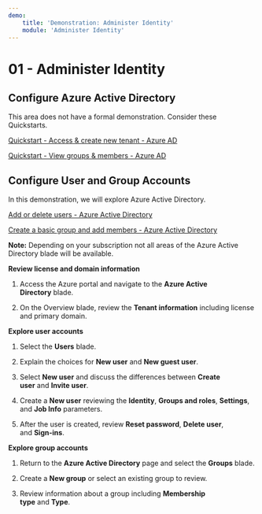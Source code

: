 ```yaml
---
demo:
    title: 'Demonstration: Administer Identity'
    module: 'Administer Identity'
---
```


# 01 - Administer Identity

## Configure Azure Active Directory

This area does not have a formal demonstration. Consider these Quickstarts.

[Quickstart - Access & create new tenant - Azure AD](https://docs.microsoft.com/azure/active-directory/fundamentals/active-directory-access-create-new-tenant)

[Quickstart - View groups & members - Azure AD](https://docs.microsoft.com/azure/active-directory/fundamentals/active-directory-groups-view-azure-portal)


## Configure User and Group Accounts

In this demonstration, we will explore Azure Active Directory.

[Add or delete users - Azure Active Directory ](https://docs.microsoft.com/azure/active-directory/fundamentals/add-users-azure-active-directory)

[Create a basic group and add members - Azure Active Directory](https://docs.microsoft.com/azure/active-directory/fundamentals/active-directory-groups-create-azure-portal#create-a-basic-group-and-add-members)

**Note:** Depending on your subscription not all areas of the Azure Active Directory blade will be available. 

**Review license and domain information**

1.  Access the Azure portal and navigate to the **Azure Active
    Directory** blade.

2.  On the Overview blade, review the **Tenant information** including
    license and primary domain.

**Explore user accounts**

1.  Select the **Users** blade.

2.  Explain the choices for **New user** and **New guest user**.

3.  Select **New user** and discuss the differences between **Create
    user** and **Invite user**.

4.  Create a **New user** reviewing the **Identity**, **Groups and
    roles**, **Settings**, and **Job Info** parameters.

5.  After the user is created, review **Reset password**, **Delete
    user**, and **Sign-ins**.

**Explore group accounts**

1.  Return to the **Azure Active Directory** page and select
    the **Groups** blade.

2.  Create a **New group** or select an existing group to review.

3.  Review information about a group including **Membership
    type** and **Type**.
